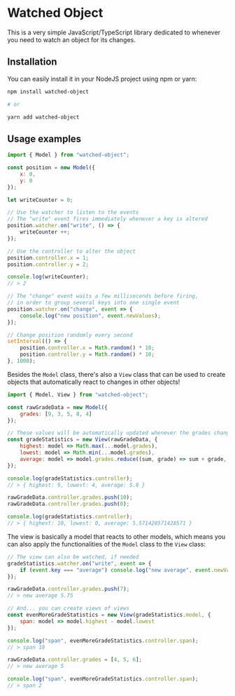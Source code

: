 # Watched Object

This is a very simple JavaScript/TypeScript library dedicated to whenever you need to watch an object for its changes.

## Installation

You can easily install it in your NodeJS project using npm or yarn:

```bash
npm install watched-object

# or 

yarn add watched-object
```

## Usage examples

```js
import { Model } from "watched-object";

const position = new Model({
    x: 0,
    y: 0
});

let writeCounter = 0;

// Use the watcher to listen to the events
// The "write" event fires immediately whenever a key is altered
position.watcher.on("write", () => {
    writeCounter ++;
});

// Use the controller to alter the object
position.controller.x = 1;
position.controller.y = 2;

console.log(writeCounter);
// > 2

// The "change" event waits a few milliseconds before firing, 
// in order to group several keys into one single event
position.watcher.on("change", event => {
    console.log("new position", event.newValues);
});

// Change position randomly every second
setInterval(() => {
    position.controller.x = Math.random() * 10;
    position.controller.y = Math.random() * 10;
}, 1000);
```

Besides the `Model` class, there's also a `View` class that can be used to create objects that automatically react to changes in other objects!

```js
import { Model, View } from "watched-object";

const rawGradeData = new Model({
    grades: [9, 3, 5, 8, 4]
});

// These values will be automatically updated whenever the grades change
const gradeStatistics = new View(rawGradeData, {
    highest: model => Math.max(...model.grades),
    lowest: model => Math.min(...model.grades),
    average: model => model.grades.reduce((sum, grade) => sum + grade, 0) / model.grades.length
});

console.log(gradeStatistics.controller);
// > { highest: 9, lowest: 4, average: 5.8 }

rawGradeData.controller.grades.push(10);
rawGradeData.controller.grades.push(0);

console.log(gradeStatistics.controller);
// > { highest: 10, lowest: 0, average: 5.571428571428571 }
```
The view is basically a model that reacts to other models, which means you can also apply the functionalities of the `Model` class to the `View` class:

```js
// The view can also be watched, if needed
gradeStatistics.watcher.on("write", event => {
    if (event.key === "average") console.log("new average", event.newValue);
});

rawGradeData.controller.grades.push(7);
// > new average 5.75

// And... you can create views of views
const evenMoreGradeStatistics = new View(gradeStatistics.model, {
    span: model => model.highest - model.lowest
});

console.log("span", evenMoreGradeStatistics.controller.span);
// > span 10

rawGradeData.controller.grades = [4, 5, 6];
// > new average 5

console.log("span", evenMoreGradeStatistics.controller.span);
// > span 2
```